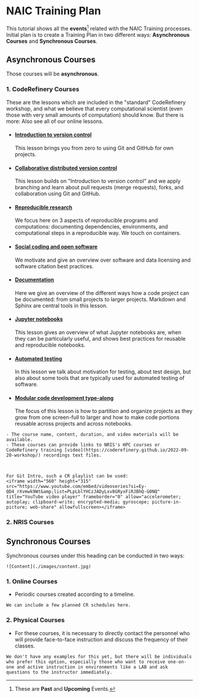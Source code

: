 # NAIC Training Plan

This tutorial shows all the **events**[^note] related with the NAIC Training processes. Initial plan is to create a Training Plan in two different ways: **Asynchronous Courses** and **Synchronous Courses**.


## Asynchronous Courses

Those courses will be **asynchronous**. 

### **1. CodeRefinery Courses** 

These are the lessons which are included in the "standard" CodeRefinery workshop, and what we believe that every computational scientist (even those with very small amounts of computation) should know. But there is more: Also see all of our online lessons.

   -    #### [Introduction to version control](https://coderefinery.github.io/git-intro/)
        This lesson brings you from zero to using Git and GitHub for own projects.
   -    #### [Collaborative distributed version control](https://coderefinery.github.io/git-collaborative/)
        This lesson builds on "Introduction to version control" and we apply branching and learn about pull requests (merge requests), forks, and collaboration using Git and GitHub.
   -    #### [Reproducible research](https://coderefinery.github.io/reproducible-research/)
        We focus here on 3 aspects of reproducible programs and computations: documenting dependencies, environments, and computational steps in a reproducible way. We touch on containers.

   -    #### [Social coding and open software](https://coderefinery.github.io/social-coding/)
        We motivate and give an overview over software and data licensing and software citation best practices.
   
   -    #### [Documentation](https://coderefinery.github.io/documentation/)
        Here we give an overview of the different ways how a code project can be documented: from small projects to larger projects. Markdown and Sphinx are central tools in this lesson.
   
  -    #### [Jupyter notebooks](https://coderefinery.github.io/jupyter/)
       This lesson gives an overview of what Jupyter notebooks are, when they can be particularly useful, and shows best practices for reusable and reproducible notebooks.
   
  -    #### [Automated testing](https://coderefinery.github.io/testing/)
       In this lesson we talk about motivation for testing, about test design, but also about some tools that are typically used for automated testing of software.
   
 -    #### [Modular code development type-along](https://coderefinery.github.io/modular-type-along/)
      The focus of this lesson is how to partition and organize projects as they grow from one screen-full to larger and how to make code portions reusable across projects and across notebooks.

```{admonition} Examples
- The course name, content, duration, and video materials will be available.
- These courses can provide links to NRIS's HPC courses or CodeRefinery training [video](https://coderefinery.github.io/2022-09-20-workshop/) recordings text files.
   


For Git Intro, such a CR playlist can be used:
<iframe width="560" height="315" src="https://www.youtube.com/embed/videoseries?si=Ey-QD4_rXvmwk9Wt&amp;list=PLpLblYHCzJADyLxv8GRyxFiRJBhQ-G0NQ" title="YouTube video player" frameborder="0" allow="accelerometer; autoplay; clipboard-write; encrypted-media; gyroscope; picture-in-picture; web-share" allowfullscreen></iframe>
```

### **2. NRIS Courses** 

## Synchronous Courses

Synchronous courses under this heading can be conducted in two ways:

```{admonition} Examples
![Content](./images/content.jpg)
```

### **1. Online Courses** 
- Periodic courses created according to a timeline.

```{admonition} Examples
We can include a few planned CR schedules here.
```

### **2. Physical Courses**
- For these courses, it is necessary to directly contact the personnel who will provide face-to-face instruction and discuss the frequency of their classes.

```{admonition} Examples
We don't have any examples for this yet, but there will be individuals who prefer this option, especially those who want to receive one-on-one and active instruction in environments like a LAB and ask questions to the instructor immediately.
```

[^note]:
    These are **Past** and **Upcoming** Events.

